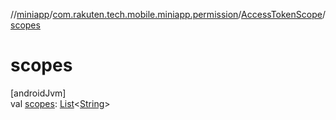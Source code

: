 //[miniapp](../../../index.md)/[com.rakuten.tech.mobile.miniapp.permission](../index.md)/[AccessTokenScope](index.md)/[scopes](scopes.md)

# scopes

[androidJvm]\
val [scopes](scopes.md): [List](https://kotlinlang.org/api/latest/jvm/stdlib/kotlin.collections/-list/index.html)&lt;[String](https://kotlinlang.org/api/latest/jvm/stdlib/kotlin/-string/index.html)&gt;
